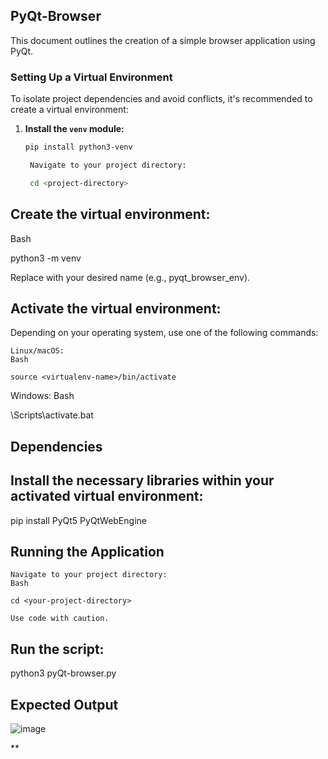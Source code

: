 ## PyQt-Browser

This document outlines the creation of a simple browser application using PyQt.

### Setting Up a Virtual Environment

To isolate project dependencies and avoid conflicts, it's recommended to create a virtual environment:

1. **Install the `venv` module:**

   ```bash
   pip install python3-venv

    Navigate to your project directory:

    cd <project-directory>

Create the virtual environment:
---
Bash

python3 -m venv <virtualenv-name>

Replace <virtualenv-name> with your desired name (e.g., pyqt_browser_env).

Activate the virtual environment:
---

Depending on your operating system, use one of the following commands:

    Linux/macOS:
    Bash

    source <virtualenv-name>/bin/activate

Windows:
Bash

<virtualenv-name>\Scripts\activate.bat

Dependencies
---

Install the necessary libraries within your activated virtual environment:
---

pip install PyQt5 PyQtWebEngine

Running the Application
---

    Navigate to your project directory:
    Bash

    cd <your-project-directory>

    Use code with caution.

Run the script:
---

python3 pyQt-browser.py

Expected Output
---

![image](https://github.com/user-attachments/assets/dc309e5f-382e-4ef7-8dfb-a23727b435fd)

**
